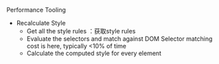 Performance Tooling

- Recalculate Style 
  - Get all the style rules ：获取style rules
  - Evaluate the selectors and match against DOM Selector matching cost is here, typically <10% of time
  - Calculate the computed style for every element

